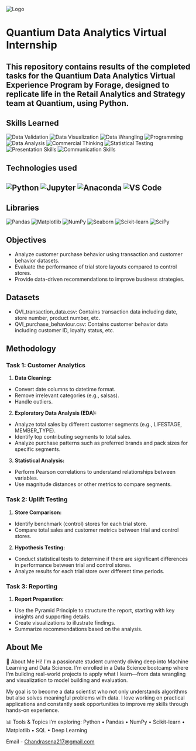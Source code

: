 
![Logo](https://encrypted-tbn0.gstatic.com/images?q=tbn:ANd9GcTDOj-Xv6gLbWVu8iiniZOWcQv_FvDCfcg0AQ&s)


# Quantium Data Analytics Virtual Internship 

This repository contains results of the completed tasks for the Quantium Data Analytics Virtual Experience Program by Forage, designed to replicate life in the Retail Analytics and Strategy team at Quantium, using Python.
---
## Skills Learned 
![Data Validation](https://img.shields.io/badge/Data%20Validation-00897B?style=for-the-badge&logo=checkmarx&logoColor=white)
![Data Visualization](https://img.shields.io/badge/Data%20Visualization-800080?style=for-the-badge&logo=tableau&logoColor=white)
![Data Wrangling](https://img.shields.io/badge/Data%20Wrangling-9C27B0?style=for-the-badge&logo=databricks&logoColor=white)
![Programming](https://img.shields.io/badge/Programming-000000?style=for-the-badge&logo=code&logoColor=white)
![Data Analysis](https://img.shields.io/badge/Data%20Analysis-007ACC?style=for-the-badge&logo=powerbi&logoColor=white)
![Commercial Thinking](https://img.shields.io/badge/Commercial%20Thinking-FFA000?style=for-the-badge&logo=google&logoColor=white)
![Statistical Testing](https://img.shields.io/badge/Statistical%20Testing-3F51B5?style=for-the-badge&logo=rstudio&logoColor=white)
![Presentation Skills](https://img.shields.io/badge/Presentation%20Skills-D84315?style=for-the-badge&logo=microsoft-powerpoint&logoColor=white)
![Communication Skills](https://img.shields.io/badge/Communication%20Skills-4CAF50?style=for-the-badge&logo=wechat&logoColor=white)

## Technologies used 
![Python](https://img.shields.io/badge/Python-3776AB?style=for-the-badge&logo=python&logoColor=white) ![Jupyter](https://img.shields.io/badge/Jupyter-F37626?style=for-the-badge&logo=jupyter&logoColor=white) ![Anaconda](https://img.shields.io/badge/Anaconda-44A833?style=for-the-badge&logo=anaconda&logoColor=white) ![VS Code](https://img.shields.io/badge/VS%20Code-007ACC?style=for-the-badge&logo=visual-studio-code&logoColor=white)
---
## Libraries 
![Pandas](https://img.shields.io/badge/Pandas-150458?style=for-the-badge&logo=pandas&logoColor=white)
![Matplotlib](https://img.shields.io/badge/Matplotlib-11557C?style=for-the-badge&logo=matplotlib&logoColor=white)
![NumPy](https://img.shields.io/badge/NumPy-013243?style=for-the-badge&logo=numpy&logoColor=white)
![Seaborn](https://img.shields.io/badge/Seaborn-2E4C81?style=for-the-badge)
![Scikit-learn](https://img.shields.io/badge/Scikit--learn-F7931E?style=for-the-badge&logo=scikit-learn&logoColor=white)
![SciPy](https://img.shields.io/badge/SciPy-8CAAE6?style=for-the-badge&logo=scipy&logoColor=white)



## Objectives
* Analyze customer purchase behavior using transaction and customer behavior datasets.
* Evaluate the performance of trial store layouts compared to control stores.
* Provide data-driven recommendations to improve business strategies.

## Datasets
* QVI_transaction_data.csv: Contains transaction data including date, store number, product number, etc.
* QVI_purchase_behaviour.csv: Contains customer behavior data including customer ID, loyalty status, etc.

## Methodology

### Task 1: Customer Analytics
1. **Data Cleaning:**
* Convert date columns to datetime format.
* Remove irrelevant categories (e.g., salsas).
* Handle outliers.

2. **Exploratory Data Analysis (EDA):**
*  Analyze total sales by different customer segments (e.g., LIFESTAGE, MEMBER_TYPE).
* Identify top contributing segments to total sales.
* Analyze purchase patterns such as preferred brands and pack sizes for specific segments.

3. **Statistical Analysis:**
* Perform Pearson correlations to understand relationships between variables.
* Use magnitude distances or other metrics to compare segments.

### Task 2: Uplift Testing
1. **Store Comparison:**

* Identify benchmark (control) stores for each trial store.
* Compare total sales and customer metrics between trial and control stores.

2. **Hypothesis Testing:**

* Conduct statistical tests to determine if there are significant differences in performance between trial and control stores.
* Analyze results for each trial store over different time periods.

### Task 3: Reporting
1. **Report Preparation:**
* Use the Pyramid Principle to structure the report, starting with key insights and supporting details.
* Create visualizations to illustrate findings.
* Summarize recommendations based on the analysis.





## About Me

🚀 About Me
Hi! I'm a passionate student currently diving deep into Machine Learning and Data Science. I'm enrolled in a Data Science bootcamp where I'm building real-world projects to apply what I learn—from data wrangling and visualization to model building and evaluation.

My goal is to become a data scientist who not only understands algorithms but also solves meaningful problems with data. I love working on practical applications and constantly seek opportunities to improve my skills through hands-on experience.

📊 Tools & Topics I’m exploring: Python • Pandas • NumPy • Scikit-learn • Matplotlib • SQL • Deep Learning

Email - Chandrasena217@gmail.com